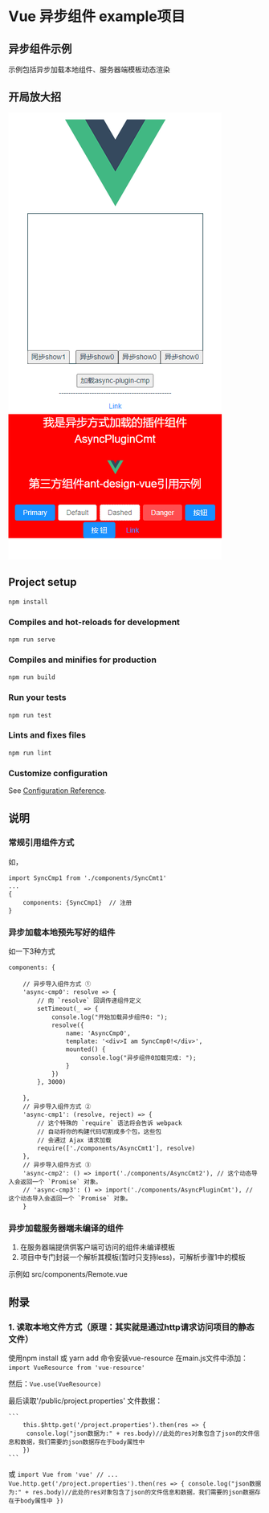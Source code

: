 # Vue 异步组件 example项目
## 异步组件示例
示例包括异步加载本地组件、服务器端模板动态渲染

## 开局放大招
![示例图片](public/images/img_p1.jpg)

## Project setup
```
npm install
```

### Compiles and hot-reloads for development
```
npm run serve
```

### Compiles and minifies for production
```
npm run build
```

### Run your tests
```
npm run test
```

### Lints and fixes files
```
npm run lint
```

### Customize configuration
See [Configuration Reference](https://cli.vuejs.org/config/).


## 说明
### 常规引用组件方式
如， 
``` 
import SyncCmp1 from './components/SyncCmt1' 
...
{
	components: {SyncCmp1}  // 注册
}
```

### 异步加载本地预先写好的组件
如一下3种方式
```
components: {

	// 异步导入组件方式 ①
	'async-cmp0': resolve => {
		// 向 `resolve` 回调传递组件定义
		setTimeout(_ => {
			console.log("开始加载异步组件0: ");
			resolve({
				name: 'AsyncCmp0',
				template: '<div>I am SyncCmp0!</div>',
				mounted() {
					console.log("异步组件0加载完成: ");
				}
			})
		}, 3000)

	},
	// 异步导入组件方式 ②
	'async-cmp1': (resolve, reject) => {
		// 这个特殊的 `require` 语法将会告诉 webpack
		// 自动将你的构建代码切割成多个包，这些包
		// 会通过 Ajax 请求加载
		require(['./components/AsyncCmt1'], resolve)
	},
	// 异步导入组件方式 ③
	'async-cmp2': () => import('./components/AsyncCmt2'), // 这个动态导入会返回一个 `Promise` 对象。
	// 'async-cmp3': () => import('./components/AsyncPluginCmt'), // 这个动态导入会返回一个 `Promise` 对象。
	}
```

### 异步加载服务器端未编译的组件
1. 在服务器端提供供客户端可访问的组件未编译模板
2. 项目中专门封装一个解析其模板(暂时只支持less)，可解析步骤1中的模板

示例如 src/components/Remote.vue

## 附录
### 1. 读取本地文件方式（原理：其实就是通过http请求访问项目的静态文件）
使用npm install 或 yarn add  命令安装vue-resource
在main.js文件中添加： ` import VueResource from 'vue-resource' `

然后：`Vue.use(VueResource)`

最后读取'/public/project.properties' 文件数据：

	```
		this.$http.get('/project.properties').then(res => {
		 console.log("json数据为:" + res.body)//此处的res对象包含了json的文件信息和数据，我们需要的json数据存在于body属性中
		})
	```

或
	```
		import Vue from 'vue'
		// ...
		Vue.http.get('/project.properties').then(res => {
		 console.log("json数据为:" + res.body)//此处的res对象包含了json的文件信息和数据，我们需要的json数据存在于body属性中
		})
	```